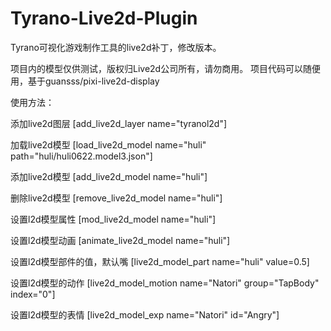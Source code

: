# Tyrano-Live2d-Plugin
Tyrano可视化游戏制作工具的live2d补丁，修改版本。

项目内的模型仅供测试，版权归Live2d公司所有，请勿商用。
项目代码可以随便用，基于guansss/pixi-live2d-display

使用方法：

添加live2d图层
[add_live2d_layer name="tyranol2d"]

加载live2d模型
[load_live2d_model name="huli" path="huli/huli0622.model3.json"]

添加live2d模型
[add_live2d_model name="huli"]

删除live2d模型
[remove_live2d_model name="huli"]

设置l2d模型属性
[mod_live2d_model name="huli"]

设置l2d模型动画
[animate_live2d_model name="huli"]

设置l2d模型部件的值，默认嘴
[live2d_model_part name="huli" value=0.5]

设置l2d模型的动作
[live2d_model_motion name="Natori" group="TapBody" index="0"]

设置l2d模型的表情
[live2d_model_exp name="Natori" id="Angry"]

